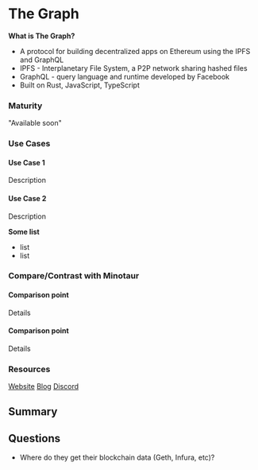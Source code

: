# The Graph

**What is The Graph?**

* A protocol for building decentralized apps on Ethereum using the IPFS and GraphQL
* IPFS - Interplanetary File System, a P2P network sharing hashed files
* GraphQL - query language and runtime developed by Facebook
* Built on Rust, JavaScript, TypeScript

### Maturity

"Available soon"

### Use Cases

#### Use Case 1

Description

#### Use Case 2

Description

**Some list**

* list
* list

### Compare/Contrast with Minotaur

#### Comparison point

Details

#### Comparison point

Details

### Resources

[Website](https://thegraph.com/)
[Blog](https://medium.com/graphprotocol)
[Discord](https://discordapp.com/invite/vtvv7FP)

## Summary


## Questions

* Where do they get their blockchain data (Geth, Infura, etc)?

